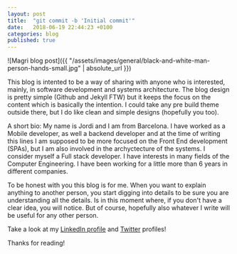 ```yaml
---
layout: post
title:  "git commit -b 'Initial commit'"
date:   2018-06-19 22:44:23 +0100
categories: blog
published: true
---
```

![Magri blog post]({{ "/assets/images/general/black-and-white-man-person-hands-small.jpg" | absolute_url }})

This blog is intented to be a way of sharing with anyone who is interested, mainly, in software development and systems architecture. The blog design is pretty simple (Github and Jekyll FTW) but it keeps the focus on the content which is basically the intention. I could take any pre build theme outside there, but I do like clean and simple designs (hopefully you too).

A short bio: My name is Jordi and I am from Barcelona. I have worked as a Mobile developer, as well a backend developer and at the time of writing this lines I am supposed to be more focused on the Front End development (SPAs), but I am also involved in the archyctecture of the systems. I consider myself a Full stack developer. I have interests in many fields of the Computer Engineering. I have been working for a little more than 6 years in different companies.

To be honest with you this blog is for me. When you want to explain anything to another person, you start digging into details to be sure you are understanding all the details. Is in this moment where, if you don't have a clear idea, you will notice. But of course, hopefully also whatever I write will be useful for any other person.

Take a look at my [LinkedIn profile][linked-in-profile]  and [Twitter][twitter-profile] profiles!

Thanks for reading!

[linked-in-profile]: https://www.linkedin.com/in/jmagrina/?locale=en_US
[twitter-profile]: https://twitter.com/jmagric